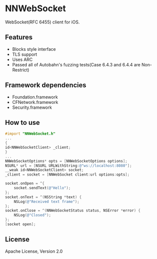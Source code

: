 # NNWebSocket

WebSocket(RFC 6455) client for iOS.

## Features

* Blocks style interface
* TLS support
* Uses ARC
* Passed all of Autobahn's fuzzing tests(Case 6.4.3 and 6.4.4 are Non-Restrict)

## Framework dependencies

* Foundation.framework
* CFNetwork.framework
* Security.framework

## How to use

```objective-c
#import "NNWebSocket.h"
...
{
id<NNWebSocketClient> _client;
}
...
NNWebSocketOptions* opts = [NNWebSocketOptions options];
NSURL* url = [NSURL URLWithString:@"ws://localhost:8080"];
__weak id<NNWebSocketClient> socket;
_client = socket = [NNWebSocket client:url options:opts];

socket.onOpen = ^{
    socket.sendText(@"Hello");
};
socket.onText = ^(NSString *text) {
    NSLog(@"Received text frame");
};
socket.onClose = ^(NNWebSocketStatus status, NSError *error) {
    NSLog(@"Closed");
};
[socket open];
```

## License

Apache License, Version 2.0


